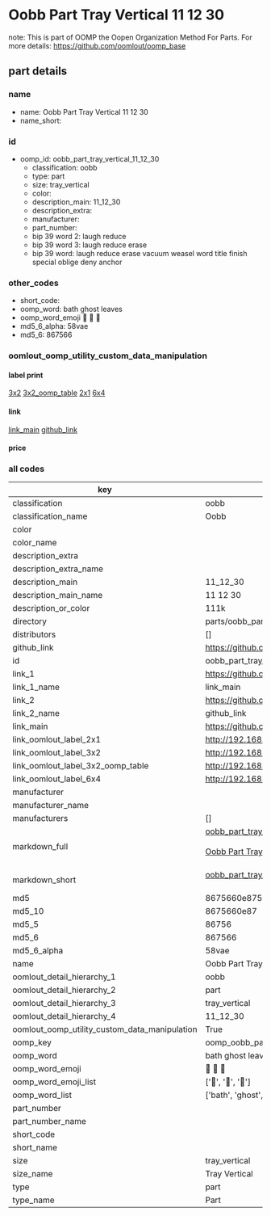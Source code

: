 # Oobb Part Tray Vertical 11 12 30  

note: This is part of OOMP the Oopen Organization Method For Parts. For more details: https://github.com/oomlout/oomp_base

##  part details





### name
* name: Oobb Part Tray Vertical 11 12 30
* name_short: 
### id
* oomp_id: oobb_part_tray_vertical_11_12_30
  * classification: oobb
  * type: part
  * size: tray_vertical
  * color: 
  * description_main: 11_12_30
  * description_extra: 
  * manufacturer: 
  * part_number: 
  * bip 39 word 2: laugh reduce
  * bip 39 word 3: laugh reduce erase
  * bip 39 word: laugh reduce erase vacuum weasel word title finish special oblige deny anchor

### other_codes
* short_code: 
* oomp_word: bath ghost leaves
* oomp_word_emoji :bath: :ghost: :leaves:
* md5_6_alpha: 58vae
* md5_6: 867566






### oomlout_oomp_utility_custom_data_manipulation
#### label print
[3x2](http://192.168.1.245:1112/?label=oomp%2058vae)
[3x2_oomp_table](http://192.168.1.107:1112/?label=oomp%2058vae)
[2x1](http://192.168.1.242:1112/?label=oomp%2058vae)
[6x4](http://192.168.1.55:1112/?label=oomp%2058vae)    

#### link

[link_main](https://github.com/oomlout/oomlout_oomp_current_version_messy/tree/main/parts/oobb_part_tray_vertical_11_12_30) [github_link](https://github.com/oomlout/oomlout_oomp_part_src/tree/main/parts/oobb_part_tray_vertical_11_12_30)                             

#### price







### all codes 
| key | value |  
| --- | --- |  
| classification | oobb |  
| classification_name | Oobb |  
| color |  |  
| color_name |  |  
| description_extra |  |  
| description_extra_name |  |  
| description_main | 11_12_30 |  
| description_main_name | 11 12 30 |  
| description_or_color | 111k |  
| directory | parts/oobb_part_tray_vertical_11_12_30 |  
| distributors | [] |  
| github_link | https://github.com/oomlout/oomlout_oomp_part_src/tree/main/parts/oobb_part_tray_vertical_11_12_30 |  
| id | oobb_part_tray_vertical_11_12_30 |  
| link_1 | https://github.com/oomlout/oomlout_oomp_current_version_messy/tree/main/parts/oobb_part_tray_vertical_11_12_30 |  
| link_1_name | link_main |  
| link_2 | https://github.com/oomlout/oomlout_oomp_part_src/tree/main/parts/oobb_part_tray_vertical_11_12_30 |  
| link_2_name | github_link |  
| link_main | https://github.com/oomlout/oomlout_oomp_current_version_messy/tree/main/parts/oobb_part_tray_vertical_11_12_30 |  
| link_oomlout_label_2x1 | http://192.168.1.242:1112/?label=oomp%2058vae |  
| link_oomlout_label_3x2 | http://192.168.1.245:1112/?label=oomp%2058vae |  
| link_oomlout_label_3x2_oomp_table | http://192.168.1.107:1112/?label=oomp%2058vae |  
| link_oomlout_label_6x4 | http://192.168.1.55:1112/?label=oomp%2058vae |  
| manufacturer |  |  
| manufacturer_name |  |  
| manufacturers | [] |  
| markdown_full | [oobb_part_tray_vertical_11_12_30](https://github.com/oomlout/oomlout_oomp_current_version_messy/tree/main/parts/oobb_part_tray_vertical_11_12_30)<br>[](https://github.com/oomlout/oomlout_oomp_current_version_messy/tree/main/parts/oobb_part_tray_vertical_11_12_30)<br>[Oobb Part Tray Vertical 11 12 30](https://github.com/oomlout/oomlout_oomp_current_version_messy/tree/main/parts/oobb_part_tray_vertical_11_12_30)<br><br> |  
| markdown_short | [oobb_part_tray_vertical_11_12_30](https://github.com/oomlout/oomlout_oomp_current_version_messy/tree/main/parts/oobb_part_tray_vertical_11_12_30)<br><br> |  
| md5 | 8675660e87571c5ff5fc4f0898ed03ec |  
| md5_10 | 8675660e87 |  
| md5_5 | 86756 |  
| md5_6 | 867566 |  
| md5_6_alpha | 58vae |  
| name | Oobb Part Tray Vertical 11 12 30 |  
| oomlout_detail_hierarchy_1 | oobb |  
| oomlout_detail_hierarchy_2 | part |  
| oomlout_detail_hierarchy_3 | tray_vertical |  
| oomlout_detail_hierarchy_4 | 11_12_30 |  
| oomlout_oomp_utility_custom_data_manipulation | True |  
| oomp_key | oomp_oobb_part_tray_vertical_11_12_30 |  
| oomp_word | bath ghost leaves |  
| oomp_word_emoji | :bath: :ghost: :leaves: |  
| oomp_word_emoji_list | [':bath:', ':ghost:', ':leaves:'] |  
| oomp_word_list | ['bath', 'ghost', 'leaves'] |  
| part_number |  |  
| part_number_name |  |  
| short_code |  |  
| short_name |  |  
| size | tray_vertical |  
| size_name | Tray Vertical |  
| type | part |  
| type_name | Part |  
